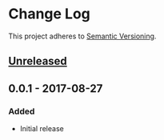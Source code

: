 # Change Log
This project adheres to [Semantic Versioning](http://semver.org/).

## [Unreleased]

## 0.0.1 - 2017-08-27
### Added
- Initial release

[Unreleased]: https://github.com/sensu-plugins/sensu-plugins-pdns/compare/0.0.1...HEAD
